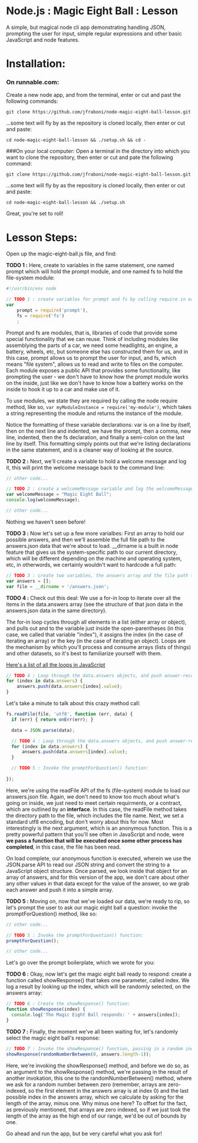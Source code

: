 Node.js : Magic Eight Ball : Lesson
=======================
A simple, but magical node cli app demonstrating handling JSON, prompting 
the user for input, simple regular expressions and other basic JavaScript 
and node features.

# Installation:

### On runnable.com:
Create a new node app, and from the terminal, enter or cut and past the following commands:

    git clone https://github.com/jfraboni/node-magic-eight-ball-lesson.git

...some text will fly by as the repository is cloned locally, then enter or cut and paste:

    cd node-magic-eight-ball-lesson && ./setup.sh && cd -

###On your local computer:
Open a terminal in the directory into which you want to clone the repository, then enter or cut and pate the following command:

    git clone https://github.com/jfraboni/node-magic-eight-ball-lesson.git  

...some text will fly by as the repository is cloned locally, then enter or cut and paste:

    cd node-magic-eight-ball-lesson && ./setup.sh
    
Great, you're set to roll!

# Lesson Steps:

Open up the magic-eight-ball.js file, and find:

**TODO 1 :** Here, create to variables in the same statement, one named prompt which will hold the prompt module, and one named fs to hold the file-system module:
```javascript
#!/usr/bin/env node

// TODO 1 : create variables for prompt and fs by calling require in each respective module:
var 
    prompt = require('prompt'),
    fs = require('fs')
    ;
```
Prompt and fs are modules, that is, libraries of code that provide some special functionality that we can reuse.  Think of including modules like assemblying the parts of a car, we need some headlights, an engine, a battery, wheels, etc, but someone else has constructed them for us, and in this case, prompt allows us to prompt the user for input, and fs, which means "file system", allows us to read and write to files on the computer.  Each module exposes a public API that provides some functionality, like prompting the user - we don't have to know how the prompt module works on the inside, just like we don't have to know how a battery works on the inside to hook it up to a car and make use of it.

To use modules, we state they are required by calling the node require method, like so, `var myModuleInstance = require('my-module')`, which takes a string representing the module and returns the instance of the module.

Notice the formatting of these variable declarations: var is on a line by itself, then on the next line and indented, we have the prompt, then a comma, new line, indented, then the fs declaration, and finally a semi-colon on the last line by itself.  This formatting simply points out that we're listing declarations in the same statement, and is a cleaner way of looking at the source.

**TODO 2 :** Next, we'll create a variable to hold a welcome message and log it, this will print the welcome message back to the command line:
```javascript
// other code...

// TODO 2 : create a welcomeMessage variable and log the welcomeMessage:
var welcomeMessage = "Magic Eight Ball";
console.log(welcomeMessage);

// other code...
```
Nothing we haven't seen before!

**TODO 3 :** Now let's set up a few more varialbes:  First an array to hold our possible answers, and then we'll assemble the full file path to the answers.json data that we're about to load.  __dirname is a built in node feature that gives us the system-specific path to our current directory, which will be different depending on the machine and operating system, etc, in otherwords, we certainly wouldn't want to hardcode a full path:

```javascript
// TODO 3 : create two variables, the answers array and the file path to the answers.json:
var answers = [];
var file = __dirname + '/answers.json';
```

**TODO 4 :** Check out this deal: We use a for-in loop to iterate over all the items in the data.answers array (see the structure of that json data in the answers.json data in the same directory).

The for-in loop cycles through all elements in a list (either array or object), and pulls out and to the variable just inside the open-parentheses (in this case, we called that variable "index"), it assigns the index (in the case of iterating an array) or the key (in the case of iterating an object).  Loops are the mechanism by which you'll process and consume arrays (lists of things) and other datasets, so it's best to familiarize yourself with them.

[Here's a list of all the loops in JavaScript](http://www.w3schools.com/js/js_loop_for.asp)

```javascript
// TODO 4 : Loop through the data.answers objects, and push answer-records into the answers array:
for (index in data.answers) {
    answers.push(data.answers[index].value);
}
```

Let's take a minute to talk about this crazy method call:

```javascript
fs.readFile(file, 'utf8', function (err, data) {
  if (err) { return onErr(err); }

  data = JSON.parse(data);

  // TODO 4 : Loop through the data.answers objects, and push answer-records into the answers array:
  for (index in data.answers) {
      answers.push(data.answers[index].value);
  }

  // TODO 5 : Invoke the promptForQuestion() function:
  
});
```

Here, we're using the readFile API of the fs (file-system) module to load our answers.json file.  Again, we don't need to know too much about what's going on inside, we just need to meet certain requirments, or a contract, which are outlined by an **interface**.  In this case, the readFile method takes the directory path to the file, which includes the file name.  Next, we set a standard utf8 encoding, but don't worry about this for now.  Most interestingly is the next argument, which is an anonymous function.  This is a pretty powerful pattern that you'll see often in JavaScript and node, were **we pass a function that will be executed once some other process has completed**, in this case, the file has been read.

On load complete, our anonymous function is executed, wherein we use the JSON.parse API to read our JSON string and convert the string to a JavaScript object structure.  Once parsed, we look inside that object for an array of answers, and for this version of the app, we don't care about other any other values in that data except for the value of the answer, so we grab each answer and push it into a simple array. 

**TODO 5 :** Moving on, now that we've loaded our data, we're ready to rip, so let's prompt the user to ask our magic eight ball a question: invoke the promptForQuestion() method, like so:

```javascript
// other code...

// TODO 5 : Invoke the promptForQuestion() function:
promptForQuestion();

// other code...
```

Let's go over the prompt boilerplate, which we wrote for you: 

**TODO 6 :** Okay, now let's get the magic eight ball ready to respond: create a function called showResponse() that takes one parameter, called index.  We log a result by looking up the index, which will be randomly selected, on the answers array:

```javascript
// TODO 6 : Create the showResponse() function:
function showResponse(index) {
  console.log('The Magic Eight Ball responds: ' + answers[index]);
}
```

**TODO 7 :** Finally, the moment we've all been waiting for, let's randomly select the magic eight ball's response:

```javascript
// TODO 7 : Invoke the showResponse() function, passing in a random index from the answers array:
showResponse(randomNumberBetween(0, answers.length-1));
```

Here, we're invoking the showResponse() method, and before we do so, as an argument to the showResponse() method, we're passing in the result of another invokation, this one to the randomNumberBetween() method, where we ask for a random number between zero (remember, arrays are zero-indexed, so the first element in the answers array is at index 0) and the last possible index in the answers array, which we calculate by asking for the length of the array, minus one.  Why minus one here?  To offset for the fact, as previously mentioned, that arrays are zero indexed, so if we just took the length of the array as the high end of our range, we'd be out of bounds by one.

Go ahead and run the app, but be very careful what you ask for!

